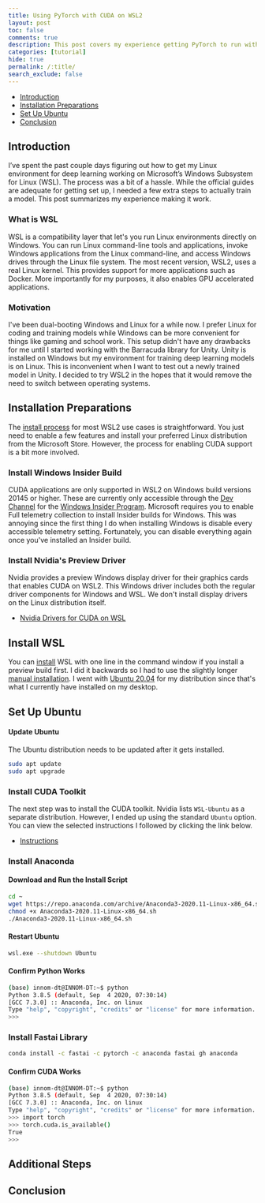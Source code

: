 ```yaml
---
title: Using PyTorch with CUDA on WSL2
layout: post
toc: false
comments: true
description: This post covers my experience getting PyTorch to run with CUDA on WSL2.
categories: [tutorial]
hide: true
permalink: /:title/
search_exclude: false
---
```


* [Introduction](#introduction)
* [Installation Preparations](#installation-preparations)
* [Set Up Ubuntu](#set-up-ubuntu)
* [Conclusion](#conclusion)

## Introduction

I’ve spent the past couple days figuring out how to get my Linux environment for deep learning working on Microsoft’s Windows Subsystem for Linux (WSL). The process was a bit of a hassle. While the official guides are adequate for getting set up, I needed a few extra steps to actually train a model. This post summarizes my experience making it work.

### What is WSL

WSL is a compatibility layer that let's you run Linux environments directly on Windows. You can run Linux command-line tools and applications, invoke Windows applications from the Linux command-line, and access Windows drives through the Linux file system. The most recent version, WSL2, uses a real Linux kernel. This provides support for more applications such as Docker. More importantly for my purposes, it also enables GPU accelerated applications.

### Motivation

I've been dual-booting Windows and Linux for a while now. I prefer Linux for coding and training models while Windows can be more convenient for things like gaming and school work. This setup didn't have any drawbacks for me until I started working with the Barracuda library for Unity. Unity is installed on Windows but my environment for training deep learning models is on Linux. This is inconvenient when I want to test out a newly trained model in Unity. I decided to try WSL2 in the hopes that it would remove the need to switch between operating systems.



## Installation Preparations

The [install process](https://docs.microsoft.com/en-us/windows/wsl/install-win10) for most WSL2 use cases is straightforward. You just need to enable a few features and install your preferred Linux distribution from the Microsoft Store. However, the process for enabling CUDA support is a bit more involved.

### Install Windows Insider Build

CUDA applications are only supported in WSL2 on Windows build versions 20145 or higher. These are currently only accessible through the [Dev Channel](https://blogs.windows.com/windows-insider/2020/06/15/introducing-windows-insider-channels/) for the [Windows Insider Program](https://insider.windows.com/en-us/getting-started#register). Microsoft requires you to enable Full telemetry collection to install Insider builds for Windows. This was annoying since the first thing I do when installing Windows is disable every accessible telemetry setting. Fortunately, you can disable everything again once you've installed an Insider build.

### Install Nvidia's Preview Driver

Nvidia provides a preview Windows display driver for their graphics cards that enables CUDA on WSL2. This Windows driver includes both the regular driver components for Windows and WSL. We don't install display drivers on the Linux distribution itself.

* [Nvidia Drivers for CUDA on WSL](https://developer.nvidia.com/cuda/wsl/download)

## Install WSL

You can [install](https://docs.microsoft.com/en-us/windows/wsl/install-win10#simplified-installation-for-windows-insiders) WSL with one line in the command window if you install a preview build first. I did it backwards so I had to use the slightly longer [manual installation](https://docs.microsoft.com/en-us/windows/wsl/install-win10#manual-installation-steps). I went with [Ubuntu 20.04](https://www.microsoft.com/store/productId/9N6SVWS3RX71) for my distribution since that's what I currently have installed on my desktop. 



## Set Up Ubuntu

#### Update Ubuntu

The Ubuntu distribution needs to be updated after it gets installed.

```bash
sudo apt update
sudo apt upgrade
```



### Install CUDA Toolkit

The next step was to install the CUDA toolkit. Nvidia lists `WSL-Ubuntu` as a separate distribution. However, I ended up using the standard `Ubuntu` option. You can view the selected instructions I followed by clicking the link below.

* [Instructions](https://developer.nvidia.com/cuda-downloads?target_os=Linux&target_arch=x86_64&target_distro=Ubuntu&target_version=2004&target_type=deblocal)



### Install Anaconda

#### Download and Run the Install Script

```bash
cd ~
wget https://repo.anaconda.com/archive/Anaconda3-2020.11-Linux-x86_64.sh
chmod +x Anaconda3-2020.11-Linux-x86_64.sh
./Anaconda3-2020.11-Linux-x86_64.sh
```

#### Restart Ubuntu

```bash
wsl.exe --shutdown Ubuntu
```

#### Confirm Python Works

```bash
(base) innom-dt@INNOM-DT:~$ python
Python 3.8.5 (default, Sep  4 2020, 07:30:14)
[GCC 7.3.0] :: Anaconda, Inc. on linux
Type "help", "copyright", "credits" or "license" for more information.
>>>
```



### Install Fastai Library

```bash
conda install -c fastai -c pytorch -c anaconda fastai gh anaconda
```

#### Confirm CUDA Works

```bash
(base) innom-dt@INNOM-DT:~$ python
Python 3.8.5 (default, Sep  4 2020, 07:30:14)
[GCC 7.3.0] :: Anaconda, Inc. on linux
Type "help", "copyright", "credits" or "license" for more information.
>>> import torch
>>> torch.cuda.is_available()
True
>>>
```



## Additional Steps





## Conclusion

